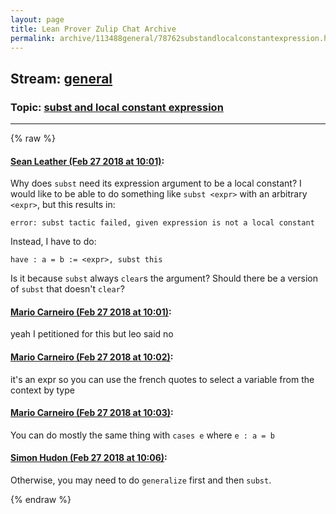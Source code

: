 ```yaml
---
layout: page
title: Lean Prover Zulip Chat Archive 
permalink: archive/113488general/78762substandlocalconstantexpression.html
---
```


## Stream: [general](index.html)
### Topic: [subst and local constant expression](78762substandlocalconstantexpression.html)

---


{% raw %}
#### [ Sean Leather (Feb 27 2018 at 10:01)](https://leanprover.zulipchat.com/#narrow/stream/113488-general/topic/subst%20and%20local%20constant%20expression/near/123034490):
Why does `subst` need its expression argument to be a local constant? I would like to be able to do something like `subst <expr>` with an arbitrary `<expr>`, but this results in:
```
error: subst tactic failed, given expression is not a local constant
```
Instead, I have to do:
```lean
have : a = b := <expr>, subst this
```
Is it because `subst` always `clear`s the argument? Should there be a version of `subst` that doesn't `clear`?

#### [ Mario Carneiro (Feb 27 2018 at 10:01)](https://leanprover.zulipchat.com/#narrow/stream/113488-general/topic/subst%20and%20local%20constant%20expression/near/123034493):
yeah I petitioned for this but leo said no

#### [ Mario Carneiro (Feb 27 2018 at 10:02)](https://leanprover.zulipchat.com/#narrow/stream/113488-general/topic/subst%20and%20local%20constant%20expression/near/123034533):
it's an expr so you can use the french quotes to select a variable from the context by type

#### [ Mario Carneiro (Feb 27 2018 at 10:03)](https://leanprover.zulipchat.com/#narrow/stream/113488-general/topic/subst%20and%20local%20constant%20expression/near/123034544):
You can do mostly the same thing with `cases e` where `e : a = b`

#### [ Simon Hudon (Feb 27 2018 at 10:06)](https://leanprover.zulipchat.com/#narrow/stream/113488-general/topic/subst%20and%20local%20constant%20expression/near/123034636):
Otherwise, you may need to do `generalize` first and then `subst`.


{% endraw %}
